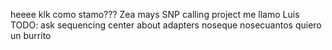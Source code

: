 heeee
klk
como stamo???
Zea mays SNP calling project
me llamo Luis
TODO: ask sequencing center about adapters
noseque nosecuantos
quiero un burrito

